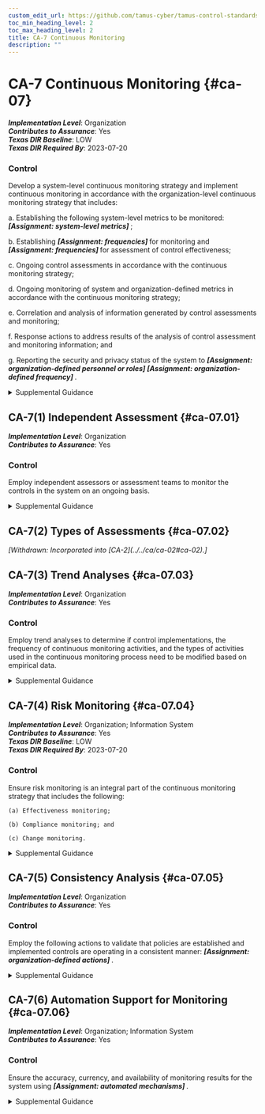 ```yaml
---
custom_edit_url: https://github.com/tamus-cyber/tamus-control-standards/tree/main/content/tamus.edu/TAMUS_profile.xml
toc_min_heading_level: 2
toc_max_heading_level: 2
title: CA-7 Continuous Monitoring
description: ""
---
```


# CA-7 Continuous Monitoring {#ca-07}

_**Implementation Level**_: Organization\
_**Contributes to Assurance**_: Yes\
_**Texas DIR Baseline**_: LOW\
_**Texas DIR Required By**_: 2023-07-20

### Control

Develop a system-level continuous monitoring strategy and implement continuous monitoring in accordance with the organization-level continuous monitoring strategy that includes:

a. Establishing the following system-level metrics to be monitored: <strong> <em>[Assignment: system-level metrics]</em> </strong>;

b. Establishing <strong> <em>[Assignment: frequencies]</em> </strong> for monitoring and <strong> <em>[Assignment: frequencies]</em> </strong> for assessment of control effectiveness;

c. Ongoing control assessments in accordance with the continuous monitoring strategy;

d. Ongoing monitoring of system and organization-defined metrics in accordance with the continuous monitoring strategy;

e. Correlation and analysis of information generated by control assessments and monitoring;

f. Response actions to address results of the analysis of control assessment and monitoring information; and

g. Reporting the security and privacy status of the system to <strong> <em>[Assignment: organization-defined personnel or roles]</em> </strong> <strong> <em>[Assignment: organization-defined frequency]</em> </strong>.

<details>
  <summary>Supplemental Guidance</summary>

Continuous monitoring at the system level facilitates ongoing awareness of the system security and privacy posture to support organizational risk management decisions. The terms <q xmlns="http://csrc.nist.gov/ns/oscal/1.0">continuous</q> and <q xmlns="http://csrc.nist.gov/ns/oscal/1.0">ongoing</q> imply that organizations assess and monitor their controls and risks at a frequency sufficient to support risk-based decisions. Different types of controls may require different monitoring frequencies. The results of continuous monitoring generate risk response actions by organizations. When monitoring the effectiveness of multiple controls that have been grouped into capabilities, a root-cause analysis may be needed to determine the specific control that has failed. Continuous monitoring programs allow organizations to maintain the authorizations of systems and common controls in highly dynamic environments of operation with changing mission and business needs, threats, vulnerabilities, and technologies. Having access to security and privacy information on a continuing basis through reports and dashboards gives organizational officials the ability to make effective and timely risk management decisions, including ongoing authorization decisions.

</details>

## CA-7(1) Independent Assessment {#ca-07.01}

_**Implementation Level**_: Organization\
_**Contributes to Assurance**_: Yes

### Control

Employ independent assessors or assessment teams to monitor the controls in the system on an ongoing basis.

<details>
  <summary>Supplemental Guidance</summary>

Organizations maximize the value of control assessments by requiring that assessments be conducted by assessors with appropriate levels of independence. The level of required independence is based on organizational continuous monitoring strategies. Assessor independence provides a degree of impartiality to the monitoring process. To achieve such impartiality, assessors do not create a mutual or conflicting interest with the organizations where the assessments are being conducted, assess their own work, act as management or employees of the organizations they are serving, or place themselves in advocacy positions for the organizations acquiring their services.

</details>

## CA-7(2) Types of Assessments {#ca-07.02}


<prop xmlns="http://csrc.nist.gov/ns/oscal/1.0" name="status" value="withdrawn">
               <em>[Withdrawn: Incorporated into [CA-2](../../ca/ca-02#ca-02).]</em>
            </prop>
            

## CA-7(3) Trend Analyses {#ca-07.03}

_**Implementation Level**_: Organization\
_**Contributes to Assurance**_: Yes

### Control

Employ trend analyses to determine if control implementations, the frequency of continuous monitoring activities, and the types of activities used in the continuous monitoring process need to be modified based on empirical data.

<details>
  <summary>Supplemental Guidance</summary>

Trend analyses include examining recent threat information that addresses the types of threat events that have occurred in the organization or the Federal Government, success rates of certain types of attacks, emerging vulnerabilities in technologies, evolving social engineering techniques, the effectiveness of configuration settings, results from multiple control assessments, and findings from Inspectors General or auditors.

</details>

## CA-7(4) Risk Monitoring {#ca-07.04}

_**Implementation Level**_: Organization; Information System\
_**Contributes to Assurance**_: Yes\
_**Texas DIR Baseline**_: LOW\
_**Texas DIR Required By**_: 2023-07-20

### Control

Ensure risk monitoring is an integral part of the continuous monitoring strategy that includes the following:

    (a) Effectiveness monitoring;

    (b) Compliance monitoring; and

    (c) Change monitoring.

<details>
  <summary>Supplemental Guidance</summary>

Risk monitoring is informed by the established organizational risk tolerance. Effectiveness monitoring determines the ongoing effectiveness of the implemented risk response measures. Compliance monitoring verifies that required risk response measures are implemented. It also verifies that security and privacy requirements are satisfied. Change monitoring identifies changes to organizational systems and environments of operation that may affect security and privacy risk.

</details>

## CA-7(5) Consistency Analysis {#ca-07.05}

_**Implementation Level**_: Organization\
_**Contributes to Assurance**_: Yes

### Control

Employ the following actions to validate that policies are established and implemented controls are operating in a consistent manner: <strong> <em>[Assignment: organization-defined actions]</em> </strong>.

<details>
  <summary>Supplemental Guidance</summary>

Security and privacy controls are often added incrementally to a system. As a result, policies for selecting and implementing controls may be inconsistent, and the controls could fail to work together in a consistent or coordinated manner. At a minimum, the lack of consistency and coordination could mean that there are unacceptable security and privacy gaps in the system. At worst, it could mean that some of the controls implemented in one location or by one component are actually impeding the functionality of other controls (e.g., encrypting internal network traffic can impede monitoring). In other situations, failing to consistently monitor all implemented network protocols (e.g., a dual stack of IPv4 and IPv6) may create unintended vulnerabilities in the system that could be exploited by adversaries. It is important to validate—through testing, monitoring, and analysis—that the implemented controls are operating in a consistent, coordinated, non-interfering manner.

</details>

## CA-7(6) Automation Support for Monitoring {#ca-07.06}

_**Implementation Level**_: Organization; Information System\
_**Contributes to Assurance**_: Yes

### Control

Ensure the accuracy, currency, and availability of monitoring results for the system using <strong> <em>[Assignment: automated mechanisms]</em> </strong>.

<details>
  <summary>Supplemental Guidance</summary>

Using automated tools for monitoring helps to maintain the accuracy, currency, and availability of monitoring information which in turns helps to increase the level of ongoing awareness of the system security and privacy posture in support of organizational risk management decisions.

</details>

